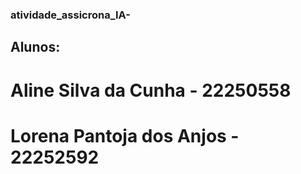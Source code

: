 ### atividade_assicrona_IA-
## Alunos:
# Aline Silva da Cunha - 22250558
# Lorena Pantoja dos Anjos - 22252592
